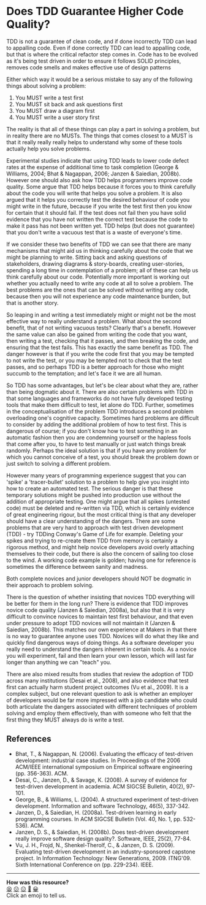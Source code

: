 Does TDD Guarantee Higher Code Quality?
======================================

TDD is not a guarantee of clean code, and if done incorrectly TDD can lead to appalling code. Even if done correctly TDD can lead to appalling code, but that is where the critical refactor step comes in. Code has to be evolved as it's being test driven in order to ensure it follows SOLID principles, removes code smells and makes effective use of design patterns

Either which way it would be a serious mistake to say any of the following things about solving a problem:

1. You MUST write a test first
2. You MUST sit back and ask questions first
3. You MUST draw a diagram first
4. You MUST write a user story first

The reality is that all of these things can play a part in solving a problem, but in reality there are no MUSTs. The things that comes closest to a MUST is that it really really really helps to understand why some of these tools actually help you solve problems.

Experimental studies indicate that using TDD leads to lower code defect rates at the expense of additional time to task completion (George & Williams, 2004; Bhat & Nagappan, 2006; Janzen & Saiedian, 2008b). However one should also ask how TDD helps programmers improve code quality. Some argue that TDD helps because it forces you to think carefully about the code you will write that helps you solve a problem. It is also argued that it helps you correctly test the desired behaviour of code you might write in the future, because if you write the test first then you know for certain that it should fail. If the test does not fail then you have solid evidence that you have not written the correct test because the code to make it pass has not been written yet. TDD helps (but does not guarantee) that you don't write a vacuous test that is a waste of everyone's time.

If we consider these two benefits of TDD we can see that there are many mechanisms that might aid us in thinking carefully about the code that we might be planning to write. Sitting back and asking questions of stakeholders, drawing diagrams & story-boards, creating user-stories, spending a long time in contemplation of a problem; all of these can help us think carefully about our code. Potentially more important is working out whether you actually need to write any code at all to solve a problem. The best problems are the ones that can be solved without writing any code, because then you will not experience any code maintenance burden, but that is another story.

So leaping in and writing a test immediately might or might not be the most effective way to really understand a problem. What about the second benefit, that of not writing vacuous tests? Clearly that's a benefit. However the same value can also be gained from writing the code that you want, then writing a test, checking that it passes, and then breaking the code, and ensuring that the test fails. This has exactly the same benefit as TDD. The danger however is that if you write the code first that you may be tempted to not write the test, or you may be tempted not to check that the test passes, and so perhaps TDD is a better approach for those who might succumb to the temptation; and let's face it we are all human.

So TDD has some advantages, but let's be clear about what they are, rather than being dogmatic about it. There are also certain problems with TDD in that some languages and frameworks do not have fully developed testing tools that make them difficult to test, let alone do TDD. Further, sometimes in the conceptualisation of the problem TDD introduces a second problem overloading one's cognitive capacity. Sometimes hard problems are difficult to consider by adding the additional problem of how to test first. This is dangerous of course; if you don't know how to test something in an automatic fashion then you are condemning yourself or the hapless fools that come after you, to have to test manually or just watch things break randomly. Perhaps the ideal solution is that if you have any problem for which you cannot conceive of a test, you should break the problem down or just switch to solving a different problem.

However many years of programming experience suggest that you can 'spike' a 'tracer-bullet' solution to a problem to help give you insight into how to create an automated test. The serious danger is that these temporary solutions might be pushed into production use without the addition of appropriate testing. One might argue that all spikes (untested code) must be deleted and re-written via TDD, which is certainly evidence of great engineering rigour, but the most critical thing is that any developer should have a clear understanding of the dangers. There are some problems that are very hard to approach with test driven development (TDD) - try TDDing Conway's Game of Life for example. Deleting your spikes and trying to re-create them TDD from memory is certainly a rigorous method, and might help novice developers avoid overly attaching themselves to their code, but there is also the concern of sailing too close to the wind. A working code example is golden; having one for reference is sometimes the difference between sanity and madness.

Both complete novices and junior developers should NOT be dogmatic in their approach to problem solving.

There is the question of whether insisting that novices TDD everything will be better for them in the long run? There is evidence that TDD improves novice code quality (Janzen & Saiedian, 2008a), but also that it is very difficult to convince novices to maintain test first behaviour, and that even under pressure to adopt TDD novices will not maintain it (Janzen & Saiedian, 2008b). This matches our own experience at Makers in that there is no way to guarantee anyone uses TDD. Novices will do what they like and quickly find dangerous ways of doing things. As a software developer you really need to understand the dangers inherent in certain tools. As a novice you will experiment, fail and then learn your own lesson, which will last far longer than anything we can "teach" you.

There are also mixed results from studies that review the adoption of TDD across many institutions (Desai et al., 2008), and also evidence that test first can actually harm student project outcomes (Vu et al., 2009). It is a complex subject, but one relevant question to ask is whether an employer of developers would be far more impressed with a job candidate who could both articulate the dangers associated with different techniques of problem solving and employ them effectively, than with someone who felt that the first thing they MUST always do is write a test.

References
-------

* Bhat, T., & Nagappan, N. (2006). Evaluating the efficacy of test-driven development: industrial case studies. In Proceedings of the 2006 ACM/IEEE international symposium on Empirical software engineering (pp. 356-363). ACM.
* Desai, C., Janzen, D., & Savage, K. (2008). A survey of evidence for test-driven development in academia. ACM SIGCSE Bulletin, 40(2), 97-101.
* George, B., & Williams, L. (2004). A structured experiment of test-driven development. Information and software Technology, 46(5), 337-342.
* Janzen, D., & Saiedian, H. (2008a). Test-driven learning in early programming courses. In ACM SIGCSE Bulletin (Vol. 40, No. 1, pp. 532-536). ACM.
* Janzen, D. S., & Saiedian, H. (2008b). Does test-driven development really improve software design quality?. Software, IEEE, 25(2), 77-84.
* Vu, J. H., Frojd, N., Shenkel-Therolf, C., & Janzen, D. S. (2009). Evaluating test-driven development in an industry-sponsored capstone project. In Information Technology: New Generations, 2009. ITNG'09. Sixth International Conference on (pp. 229-234). IEEE.

<!-- BEGIN GENERATED SECTION DO NOT EDIT -->

---

**How was this resource?**  
[😫](https://airtable.com/shrUJ3t7KLMqVRFKR?prefill_Repository=course&prefill_File=pills/tdd_quality_discussion.md&prefill_Sentiment=😫) [😕](https://airtable.com/shrUJ3t7KLMqVRFKR?prefill_Repository=course&prefill_File=pills/tdd_quality_discussion.md&prefill_Sentiment=😕) [😐](https://airtable.com/shrUJ3t7KLMqVRFKR?prefill_Repository=course&prefill_File=pills/tdd_quality_discussion.md&prefill_Sentiment=😐) [🙂](https://airtable.com/shrUJ3t7KLMqVRFKR?prefill_Repository=course&prefill_File=pills/tdd_quality_discussion.md&prefill_Sentiment=🙂) [😀](https://airtable.com/shrUJ3t7KLMqVRFKR?prefill_Repository=course&prefill_File=pills/tdd_quality_discussion.md&prefill_Sentiment=😀)  
Click an emoji to tell us.

<!-- END GENERATED SECTION DO NOT EDIT -->
